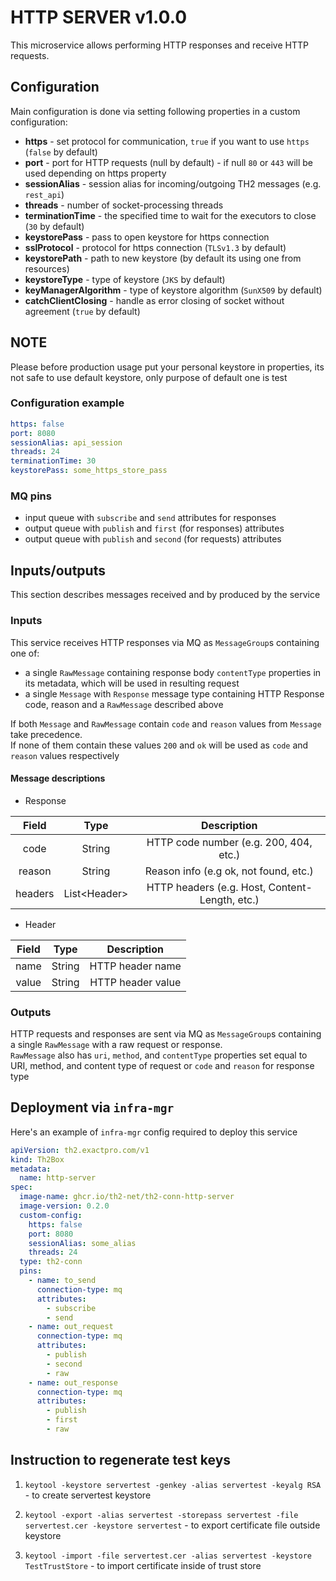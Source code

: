 # HTTP SERVER v1.0.0

This microservice allows performing HTTP responses and receive HTTP requests.

## Configuration

Main configuration is done via setting following properties in a custom configuration:
+ **https** - set protocol for communication, `true` if you want to use `https` (`false` by default)
+ **port** - port for HTTP requests (null by default) - if null `80` or `443` will be used depending on https property
+ **sessionAlias** - session alias for incoming/outgoing TH2 messages (e.g. `rest_api`)
+ **threads** - number of socket-processing threads
+ **terminationTime** - the specified time to wait for the executors to close (`30` by default)
+ **keystorePass** - pass to open keystore for https connection
+ **sslProtocol** - protocol for https connection (`TLSv1.3` by default)
+ **keystorePath** - path to new keystore (by default its using one from resources)
+ **keystoreType** - type of keystore (`JKS` by default)
+ **keyManagerAlgorithm** - type of keystore algorithm (`SunX509` by default)
+ **catchClientClosing** - handle as error closing of socket without agreement (`true` by default)


## NOTE

Please before production usage put your personal keystore in properties, its not safe to use default keystore, only purpose of default one is test

### Configuration example
```yaml
https: false
port: 8080
sessionAlias: api_session
threads: 24
terminationTime: 30
keystorePass: some_https_store_pass
```

### MQ pins

* input queue with `subscribe` and `send` attributes for responses
* output queue with `publish` and `first` (for responses) attributes
* output queue with `publish` and `second` (for requests) attributes

## Inputs/outputs

This section describes messages received and by produced by the service

### Inputs

This service receives HTTP responses via MQ as `MessageGroup`s containing one of:

* a single `RawMessage` containing response body `contentType` properties in its metadata, which will be used in resulting request
* a single `Message` with `Response` message type containing HTTP Response code, reason and a `RawMessage` described above

If both `Message` and `RawMessage` contain `code` and `reason` values from `Message` take precedence.  
If none of them contain these values `200` and `ok` will be used as `code` and `reason` values respectively


#### Message descriptions

* Response

|Field|Type|Description|
|:---:|:---:|:---:|
|code|String|HTTP code number (e.g. 200, 404, etc.)|
|reason|String|Reason info (e.g ok, not found, etc.)|
|headers|List\<Header>|HTTP headers (e.g. Host, Content-Length, etc.)|

* Header

|Field|Type|Description|
|:---:|:---:|:---:|
|name|String|HTTP header name|
|value|String|HTTP header value|


### Outputs

HTTP requests and responses are sent via MQ as `MessageGroup`s containing a single `RawMessage` with a raw request or response.   
`RawMessage` also has `uri`, `method`, and `contentType` properties set equal to URI, method, and content type of request 
or `code` and `reason` for response type

## Deployment via `infra-mgr`

Here's an example of `infra-mgr` config required to deploy this service

```yaml
apiVersion: th2.exactpro.com/v1
kind: Th2Box
metadata:
  name: http-server
spec:
  image-name: ghcr.io/th2-net/th2-conn-http-server
  image-version: 0.2.0
  custom-config:
    https: false
    port: 8080
    sessionAlias: some_alias
    threads: 24
  type: th2-conn
  pins:
    - name: to_send
      connection-type: mq
      attributes:
        - subscribe
        - send
    - name: out_request
      connection-type: mq
      attributes:
        - publish
        - second
        - raw
    - name: out_response
      connection-type: mq
      attributes:
        - publish
        - first
        - raw 
```


## Instruction to regenerate test keys
1) `keytool -keystore servertest -genkey -alias servertest -keyalg RSA` - to create servertest keystore

2) `keytool -export -alias servertest -storepass servertest -file servertest.cer -keystore servertest` - to export certificate file outside keystore

3) `keytool -import -file servertest.cer -alias servertest -keystore TestTrustStore` - to import certificate inside of trust store
